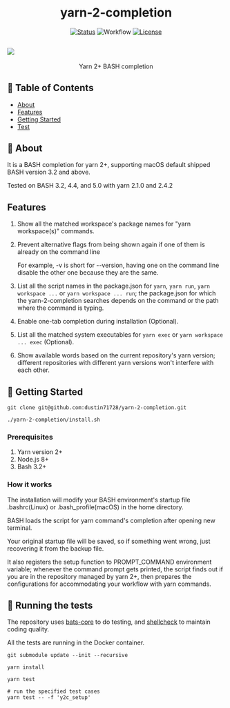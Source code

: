 <h1 align="center">yarn-2-completion</h1>

<div align="center">

[![Status](https://img.shields.io/badge/status-active-success.svg)](https://img.shields.io/github/workflow/status/dustin71728/yarn-2-completion/default)
![Workflow](https://github.com/dustin71728/yarn-2-completion/actions/workflows/default.yaml/badge.svg)
[![License](https://img.shields.io/badge/license-MIT-blue.svg)](/LICENSE)

</div>

## <a href="https://asciinema.org/a/7ySv9iquGuNtd7572NCrWF9P9" target="_blank"><img src="https://asciinema.org/a/7ySv9iquGuNtd7572NCrWF9P9.svg" /></a>

<p align="center"> Yarn 2+ BASH completion
    <br> 
</p>

## 📝 Table of Contents

- [About](#about)
- [Features](#features)
- [Getting Started](#getting_started)
- [Test](#tests)

## 🧐 About <a name = "about"></a>

It is a BASH completion for yarn 2+, supporting macOS default shipped BASH version 3.2 and above.

Tested on BASH 3.2, 4.4, and 5.0 with yarn 2.1.0 and 2.4.2

## Features <a name = "features"></a>

1. Show all the matched workspace's package names for "yarn workspace(s)" commands.

2. Prevent alternative flags from being shown again if one of them is already on the command line

   For example, -v is short for --version, having one on the command line disable the other one because
   they are the same.

3. List all the script names in the package.json for `yarn`, `yarn run`, `yarn workspace ...` or `yarn workspace ... run`; the package.json for which the yarn-2-completion searches depends on the command or the path where the command is typing.

4. Enable one-tab completion during installation (Optional).

5. List all the matched system executables for `yarn exec` or `yarn workspace ... exec` (Optional).

6. Show available words based on the current repository's yarn version; different repositories with different yarn versions won't interfere with each other.

## 🏁 Getting Started <a name = "getting_started"></a>

```
git clone git@github.com:dustin71728/yarn-2-completion.git

./yarn-2-completion/install.sh
```

### Prerequisites

1. Yarn version 2+
2. Node.js 8+
3. Bash 3.2+

### How it works

The installation will modify your BASH environment's startup file .bashrc(Linux) or .bash_profile(macOS) in the home directory.

BASH loads the script for yarn command's completion after opening new terminal.

Your original startup file will be saved, so if something went wrong, just recovering it from the backup file.

It also registers the setup function to PROMPT_COMMAND environment variable; whenever the command prompt gets printed, the script finds out if you are in the repository managed by yarn 2+, then prepares the configurations for accommodating your workflow with yarn commands.

## 🔧 Running the tests <a name = "tests"></a>

The repository uses [bats-core](https://github.com/bats-core/bats-core) to do testing, and [shellcheck](https://github.com/koalaman/shellcheck) to maintain coding quality.

All the tests are running in the Docker container.

```
git submodule update --init --recursive

yarn install

yarn test

# run the specified test cases
yarn test -- -f 'y2c_setup'
```
